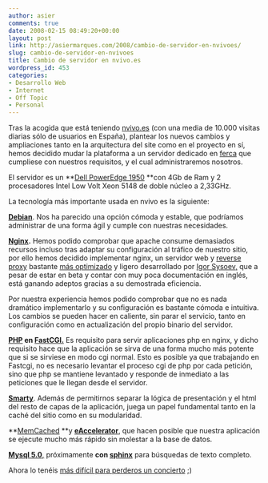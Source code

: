 ```yaml
---
author: asier
comments: true
date: 2008-02-15 08:49:20+00:00
layout: post
link: http://asiermarques.com/2008/cambio-de-servidor-en-nvivoes/
slug: cambio-de-servidor-en-nvivoes
title: Cambio de servidor en nvivo.es
wordpress_id: 453
categories:
- Desarrollo Web
- Internet
- Off Topic
- Personal
---
```


Tras la acogida que está teniendo [nvivo.es](http://www.nvivo.es) (con una media de 10.000 visitas diarias sólo de usuarios en España), plantear los nuevos cambios y ampliaciones tanto en la arquitectura del site como en el proyecto en sí, hemos decidido mudar la plataforma a un servidor dedicado en [ferca](http://ferca.es) que cumpliese con nuestros requisitos, y el cual administraremos nosotros.

El servidor es un **[Dell PowerEdge 1950](http://www1.la.dell.com/content/products/productdetails.aspx/pedge_1950_3) **con 4Gb de Ram y 2 procesadores Intel Low Volt Xeon 5148 de doble núcleo a 2,33GHz.

La tecnología más importante usada en nvivo es la siguiente:

**[Debian](http://debian.org)**. Nos ha parecido una opción cómoda y estable, que podríamos administrar de una forma ágil y cumple con nuestras necesidades.

**[Nginx](http://nginx.net).** Hemos podido comprobar que apache consume demasiados recursos incluso tras adaptar su configuración al tráfico de nuestro sitio, por ello hemos decidido implementar nginx, un servidor web y [reverse proxy](http://en.wikipedia.org/wiki/Reverse_proxy) bastante [más optimizado](http://www.apache-es.org/?p=50) y ligero desarrollado por [Igor Sysoev,](http://sysoev.ru/en/)  que a pesar de estar en beta y contar con muy poca documentación en inglés, está ganando adeptos gracias a su demostrada eficiencia.

Por nuestra experiencia hemos podido comprobar que no es nada dramático implementarlo y su configuración es bastante cómoda e intuitiva. Los cambios se pueden hacer en caliente, sin parar el servicio, tanto en configuración como en actualización del propio binario del servidor.

**[PHP](http://php.net) en [FastCGI.](http://www.fastcgi.com/)** Es requisito para servir aplicaciones php en nginx, y dicho requisito hace que la aplicación se sirva de una forma mucho más potente que si se sirviese en modo cgi normal. Esto es posible ya que trabajando en Fastcgi, no es necesario levantar el proceso cgi de php por cada petición, sino que php se mantiene levantado y responde de inmediato a las peticiones que le llegan desde el servidor.

[**Smarty**](http://smarty.php.net). Además de permitirnos separar la lógica de presentación y el html del resto de capas de la aplicación, juega un papel fundamental tanto en la caché del sitio como en su modularidad.

**[MemCached](http://www.danga.com/memcached/) **y [**eAccelerator**](http://eaccelerator.net/), que hacen posible que nuestra aplicación se ejecute mucho más rápido sin molestar a la base de datos.

[**Mysql 5.0**,](http://mysql.org) próximamente **con [sphinx](http://www.sphinxsearch.com/)** para búsquedas de texto completo.

Ahora lo tenéis [más difícil para perderos un concierto](http://www.nvivo.es) ;)
